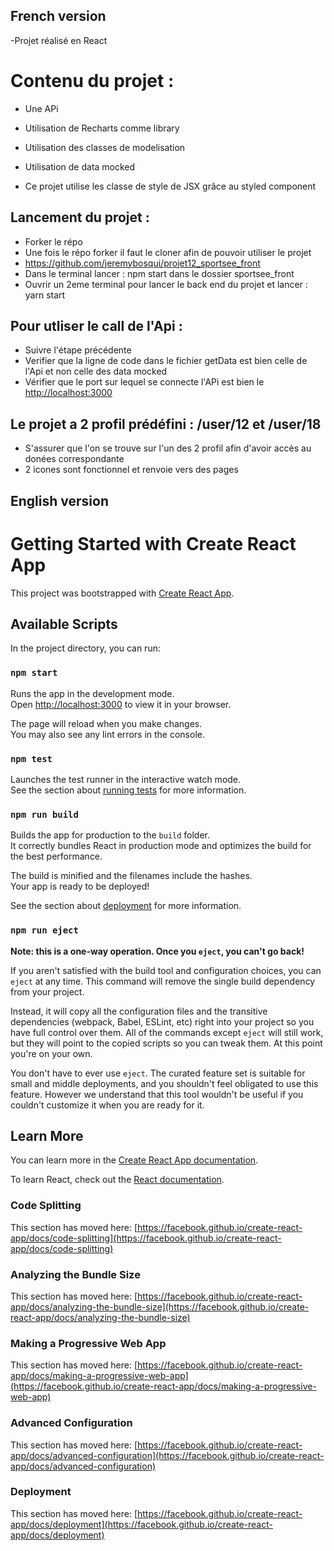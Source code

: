 ## French version

-Projet réalisé en React 
# Contenu du projet :
   - Une APi 
   - Utilisation de Recharts comme library
   - Utilisation des classes de modelisation 
   - Utilisation de data mocked

- Ce projet utilise les classe de style de JSX grâce au styled component

## Lancement du projet :
  - Forker le répo 
  - Une fois le répo forker il faut le cloner afin de pouvoir utiliser le projet 
  - https://github.com/jeremybosqui/projet12_sportsee_front
  - Dans le terminal lancer : npm start dans le dossier sportsee_front 
  - Ouvrir un 2eme terminal pour lancer le back end du projet et lancer : yarn start 

## Pour utliser le call de l'Api : 
  - Suivre l'étape précédente 
  - Verifier que la ligne de code dans le fichier getData est bien celle de l'Api et non celle des data mocked
  - Vérifier que le port sur lequel se connecte l'APi est bien le [http://localhost:3000](http://localhost:3003)

## Le projet a 2 profil prédéfini : /user/12 et /user/18 
  - S'assurer que l'on se trouve sur l'un des 2 profil afin d'avoir accès au donées correspondante
  - 2 icones sont fonctionnel et renvoie vers des pages
  
  
  



## English version
# Getting Started with Create React App

This project was bootstrapped with [Create React App](https://github.com/facebook/create-react-app).

## Available Scripts

In the project directory, you can run:

### `npm start`

Runs the app in the development mode.\
Open [http://localhost:3000](http://localhost:3000) to view it in your browser.

The page will reload when you make changes.\
You may also see any lint errors in the console.

### `npm test`

Launches the test runner in the interactive watch mode.\
See the section about [running tests](https://facebook.github.io/create-react-app/docs/running-tests) for more information.

### `npm run build`

Builds the app for production to the `build` folder.\
It correctly bundles React in production mode and optimizes the build for the best performance.

The build is minified and the filenames include the hashes.\
Your app is ready to be deployed!

See the section about [deployment](https://facebook.github.io/create-react-app/docs/deployment) for more information.

### `npm run eject`

**Note: this is a one-way operation. Once you `eject`, you can't go back!**

If you aren't satisfied with the build tool and configuration choices, you can `eject` at any time. This command will remove the single build dependency from your project.

Instead, it will copy all the configuration files and the transitive dependencies (webpack, Babel, ESLint, etc) right into your project so you have full control over them. All of the commands except `eject` will still work, but they will point to the copied scripts so you can tweak them. At this point you're on your own.

You don't have to ever use `eject`. The curated feature set is suitable for small and middle deployments, and you shouldn't feel obligated to use this feature. However we understand that this tool wouldn't be useful if you couldn't customize it when you are ready for it.

## Learn More

You can learn more in the [Create React App documentation](https://facebook.github.io/create-react-app/docs/getting-started).

To learn React, check out the [React documentation](https://reactjs.org/).

### Code Splitting

This section has moved here: [https://facebook.github.io/create-react-app/docs/code-splitting](https://facebook.github.io/create-react-app/docs/code-splitting)

### Analyzing the Bundle Size

This section has moved here: [https://facebook.github.io/create-react-app/docs/analyzing-the-bundle-size](https://facebook.github.io/create-react-app/docs/analyzing-the-bundle-size)

### Making a Progressive Web App

This section has moved here: [https://facebook.github.io/create-react-app/docs/making-a-progressive-web-app](https://facebook.github.io/create-react-app/docs/making-a-progressive-web-app)

### Advanced Configuration

This section has moved here: [https://facebook.github.io/create-react-app/docs/advanced-configuration](https://facebook.github.io/create-react-app/docs/advanced-configuration)

### Deployment

This section has moved here: [https://facebook.github.io/create-react-app/docs/deployment](https://facebook.github.io/create-react-app/docs/deployment)

